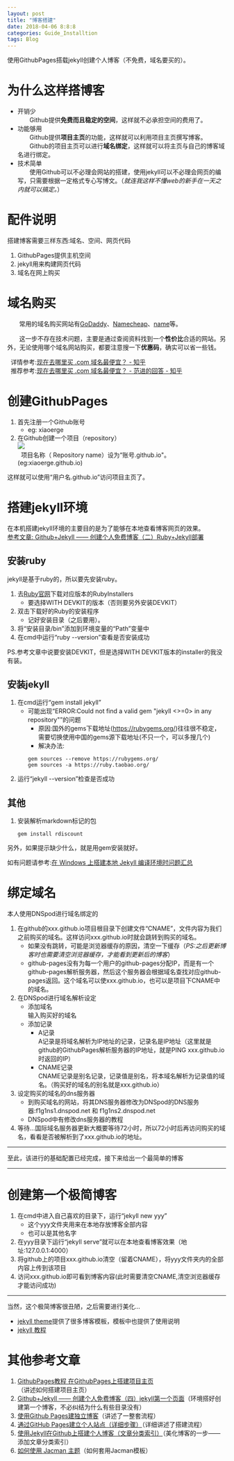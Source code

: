 ```yaml
---
layout: post
title: "博客搭建"
date: 2018-04-06 8:8:8
categories: Guide_Installtion
tags: Blog
---
```

使用GithubPages搭载jekyll创建个人博客（不免费，域名要买的）。

# 为什么这样搭博客

* 开销少  
&#160;&#160;&#160;&#160;&#160;&#160;&#160;Github提供**免费而且稳定的空间**，这样就不必承担空间的费用了。
* 功能够用  
&#160;&#160;&#160;&#160;&#160;&#160;&#160;Github提供**项目主页**的功能，这样就可以利用项目主页撰写博客。  
&#160;&#160;&#160;&#160;&#160;&#160;&#160;Github的项目主页可以进行**域名绑定**，这样就可以将主页与自己的博客域名进行绑定。
* 技术简单  
&#160;&#160;&#160;&#160;&#160;&#160;&#160;使用Github可以不必理会网站的搭建，使用jekyll可以不必理会网页的编写，只需要根据一定格式专心写博文。（*就连我这样不懂web的新手在一天之内就可以搞定。*）

# 配件说明

搭建博客需要三样东西:域名、空间、网页代码
1. GithubPages提供主机空间
2. jekyll用来构建网页代码
3. 域名在网上购买

# 域名购买

&#160;&#160;&#160;&#160;&#160;&#160;&#160;常用的域名购买网站有[GoDaddy](https://sg.godaddy.com/zh)、[Namecheap](https://www.namecheap.com/)、[name](https://www.name.com/zh-cn/)等。

&#160;&#160;&#160;&#160;&#160;&#160;&#160;这一步不存在技术问题，主要是通过查阅资料找到一个**性价比**合适的网站。另外，无论使用哪个域名网站购买，都要注意搜一下**优惠码**，确实可以省一些钱。

&#160;&#160;详情参考:[现在去哪里买 .com 域名最便宜？ - 知乎](
https://www.zhihu.com/question/19551906)\
&#160;&#160;推荐参考:[现在去哪里买 .com 域名最便宜？ - 范进的回答 - 知乎](
https://www.zhihu.com/question/19551906/answer/31986656)

# 创建GithubPages

1. 首先注册一个Github账号
    - eg: xiaoerge
2. 在Github创建一个项目（repository）  
![](https://raw.githubusercontent.com/chrishuppor/imgDepot/master/newrepository.PNG)  
&#160;&#160;项目名称（
Repository name）设为“账号.github.io"。(eg:xiaoerge.github.io)

这样就可以使用“用户名.github.io”访问项目主页了。

# 搭建jekyll环境

在本机搭建jekyll环境的主要目的是为了能够在本地查看博客网页的效果。  
[参考文章: Github+Jekyll —— 创建个人免费博客（二）Ruby+Jekyll部署](https://blog.csdn.net/linshuhe1/article/details/51143274)

## 安装ruby

jekyll是基于ruby的，所以要先安装ruby。
1. 去[Ruby官网](https://rubyinstaller.org/downloads/)下载对应版本的RubyInstallers
    * 要选择WITH DEVKIT的版本（否则要另外安装DEVKIT）
2. 双击下载好的Ruby的安装程序
    * 记好安装目录（之后要用）。
3. 将“安装目录/bin”添加到环境变量的“Path”变量中
4. 在cmd中运行“ruby --version”查看是否安装成功

PS.参考文章中说要安装DEVKIT，但是选择WITH DEVKIT版本的installer的我没有装。

## 安装jekyll
1. 在cmd运行“gem install jekyll”
    * 可能出现“ERROR:Could not find a valid gem "jekyll <>=0> in any repository"”的问题
        * 原因:国外的gems下载地址(https://rubygems.org/)往往很不稳定，需要切换使用中国的gems源下载地址(不只一个，可以多搜几个)
        * 解决办法:
        ```
        gem sources --remove https://rubygems.org/
        gem sources -a https://ruby.taobao.org/
        ```
2. 运行“jekyll --version”检查是否成功

## 其他
1. 安装解析markdown标记的包
    ```
    gem install rdiscount
    ```
另外，如果提示缺少什么，就是用gem安装就好。

如有问题请参考:[在 Windows 上搭建本地 Jekyll 编译环境时问题汇总](https://blog.csdn.net/wudalang_gd/article/details/74619791)

# 绑定域名
本人使用DNSpod进行域名绑定的
1. 在github的xxx.github.io项目根目录下创建文件“CNAME”，文件内容为我们之前购买的域名。这样访问xxx.github.io时就会跳转到购买的域名。
    * 如果没有跳转，可能是浏览器缓存的原因，清空一下缓存（*PS:之后更新博客时也需要清空浏览器缓存，才能看到更新后的博客*）
	* github-pages没有为每一个用户的github-pages分配IP，而是有一个github-pages解析服务器，然后这个服务器会根据域名查找对应github-pages返回。这个域名可以使xxx.github.io，也可以是项目下CNAME中的域名。
2. 在DNSpod进行域名解析设定
    * 添加域名  
    输入购买好的域名
    * 添加记录
        * A记录  
        A记录是将域名解析为IP地址的记录，记录名是IP地址（这里就是github的GithubPages解析服务器的IP地址，就是PING xxx.github.io时返回的IP）
        * CNAME记录  
        CNAME记录是别名记录，记录值是别名，将本域名解析为记录值的域名。（购买好的域名的别名就是xxx.github.io）
3. 设定购买的域名的dns服务器
    * 到购买域名的网站，将其DNS服务器修改为DNSpod的DNS服务器:f1g1ns1.dnspod.net 和 f1g1ns2.dnspod.net
    * DNSpod中有修改dns服务器的教程
4. 等待...国际域名服务器更新大概要等待72小时，所以72小时后再访问购买的域名，看看是否被解析到了xxx.github.io的地址。

***
至此，该进行的基础配置已经完成，接下来给出一个最简单的博客
***

# 创建第一个极简博客
1. 在cmd中进入自己喜欢的目录下，运行“jekyll new yyy”
    * 这个yyy文件夹用来在本地存放博客全部内容
    * 也可以是其他名字
2. 在yyy目录下运行“jekyll serve”就可以在本地查看博客效果（地址:127.0.0.1:4000）
3. 将github上的项目xxx.github.io清空（留着CNAME），将yyy文件夹内的全部内容上传到该项目
4. 访问xxx.github.io即可看到博客内容(此时需要清空CNAME,清空浏览器缓存才能访问成功)
***
当然，这个极简博客很丑陋，之后需要进行美化...
* [jekyll theme](http://jekyllthemes.org/)提供了很多博客模板，模板中也提供了使用说明
* [jekyll 教程](http://ju.outofmemory.cn/entry/98471)

# 其他参考文章
1. [GithubPages教程 在GithubPages上搭建项目主页](https://blog.csdn.net/yanzhenjie1003/article/details/51703374)（讲述如何搭建项目主页）
2. [Github+Jekyll —— 创建个人免费博客（四）jekyll第一个页面](https://blog.csdn.net/linshuhe1/article/details/51148645)（环境搭好创建第一个博客，不必纠结为什么有些目录没有）
3. [使用Github Pages建独立博客](http://beiyuu.com/github-pages)（讲述了一整套流程）
4. [通过GitHub Pages建立个人站点（详细步骤）](https://www.cnblogs.com/purediy/archive/2013/03/07/2948892.html)（详细讲述了搭建流程）
5. [使用Jekyll在Github上搭建个人博客（文章分类索引）](https://segmentfault.com/a/1190000000406017)（美化博客的一步——添加文章分类索引）
6. [如何使用 Jacman 主题](http://simpleyyt.com/jekyll-jacman/jekyll/2015/09/20/how-to-use-jacman)（如何套用Jacman模板）